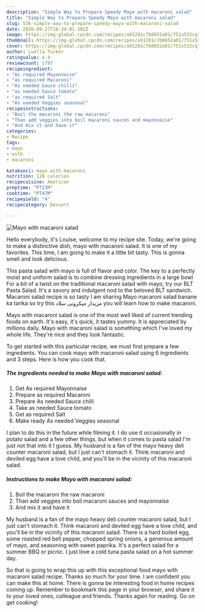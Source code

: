 ```yaml
---
description: "Simple Way to Prepare Speedy Mayo with macaroni salad"
title: "Simple Way to Prepare Speedy Mayo with macaroni salad"
slug: 536-simple-way-to-prepare-speedy-mayo-with-macaroni-salad
date: 2020-09-27T18:34:01.502Z
image: https://img-global.cpcdn.com/recipes/a91281c7b0652a01/751x532cq70/mayo-with-macaroni-salad-recipe-main-photo.jpg
thumbnail: https://img-global.cpcdn.com/recipes/a91281c7b0652a01/751x532cq70/mayo-with-macaroni-salad-recipe-main-photo.jpg
cover: https://img-global.cpcdn.com/recipes/a91281c7b0652a01/751x532cq70/mayo-with-macaroni-salad-recipe-main-photo.jpg
author: Luella Tucker
ratingvalue: 4.9
reviewcount: 1797
recipeingredient:
- "As required Mayonnaise"
- "as required Macaroni"
- "As needed Sauce chilli"
- "as needed Sauce tomato"
- "as required Salt"
- "As needed Veggies seasonal"
recipeinstructions:
- "Boil the macaroni the raw macaroni"
- "Than add veggies into boil macaroni sauces and mayonnaise"
- "And mix it and have it"
categories:
- Recipe
tags:
- mayo
- with
- macaroni

katakunci: mayo with macaroni 
nutrition: 128 calories
recipecuisine: American
preptime: "PT23M"
cooktime: "PT47M"
recipeyield: "4"
recipecategory: Dessert

---
```



![Mayo with macaroni salad](https://img-global.cpcdn.com/recipes/a91281c7b0652a01/751x532cq70/mayo-with-macaroni-salad-recipe-main-photo.jpg)

Hello everybody, it's Louise, welcome to my recipe site. Today, we're going to make a distinctive dish, mayo with macaroni salad. It is one of my favorites. This time, I am going to make it a little bit tasty. This is gonna smell and look delicious.

This pasta salad with mayo is full of flavor and color. The key to a perfectly moist and uniform salad is to combine dressing ingredients in a large bowl For a bit of a twist on the traditional macaroni salad with mayo, try our BLT Pasta Salad. It&#39;s a savory and indulgent nod to the beloved BLT sandwich. Macaroni salad recipe is so tasty I am sharing Mayo macaroni salad banane ka tarika so try this مزیدار میکرونی سلاد you will learn how to make macaroni.

Mayo with macaroni salad is one of the most well liked of current trending foods on earth. It's easy, it's quick, it tastes yummy. It is appreciated by millions daily. Mayo with macaroni salad is something which I've loved my whole life. They're nice and they look fantastic.


To get started with this particular recipe, we must first prepare a few ingredients. You can cook mayo with macaroni salad using 6 ingredients and 3 steps. Here is how you cook that.

<!--inarticleads1-->

##### The ingredients needed to make Mayo with macaroni salad:

1. Get As required Mayonnaise
1. Prepare as required Macaroni
1. Prepare As needed Sauce chilli
1. Take as needed Sauce tomato
1. Get as required Salt
1. Make ready As needed Veggies seasonal


I plan to do this in the future while filming it. I do use it occasionally in potato salad and a few other things, but when it comes to pasta salad I&#39;m just not that into it I guess. My husband is a fan of the mayo heavy deli counter macaroni salad, but I just can&#39;t stomach it. Think macaroni and deviled egg have a love child, and you&#39;ll be in the vicinity of this macaroni salad. 

<!--inarticleads2-->

##### Instructions to make Mayo with macaroni salad:

1. Boil the macaroni the raw macaroni
1. Than add veggies into boil macaroni sauces and mayonnaise
1. And mix it and have it


My husband is a fan of the mayo heavy deli counter macaroni salad, but I just can&#39;t stomach it. Think macaroni and deviled egg have a love child, and you&#39;ll be in the vicinity of this macaroni salad. There is a hard boiled egg, some roasted red bell pepper, chopped spring onions, a generous amount of mayo, and seasoning with sweet paprika. It&#39;s a perfect salad for a summer BBQ or picnic. I just love a cold tuna pasta salad on a hot summer day. 

So that is going to wrap this up with this exceptional food mayo with macaroni salad recipe. Thanks so much for your time. I am confident you can make this at home. There is gonna be interesting food in home recipes coming up. Remember to bookmark this page in your browser, and share it to your loved ones, colleague and friends. Thanks again for reading. Go on get cooking!
